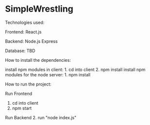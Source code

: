 # SimpleWrestling

Technologies used:

  Frontend:
    React.js

  Backend:
    Node.js
    Express

  Database:
  TBD

How to install the dependencies:

  install npm modules in client:
    1. cd into client
    2. npm install
  install npm modules for the node server:
    1. npm install

How to run the project:

  Run Frontend
  1. cd into client
  2. npm start

  Run Backend
  2. run "node index.js"
  
